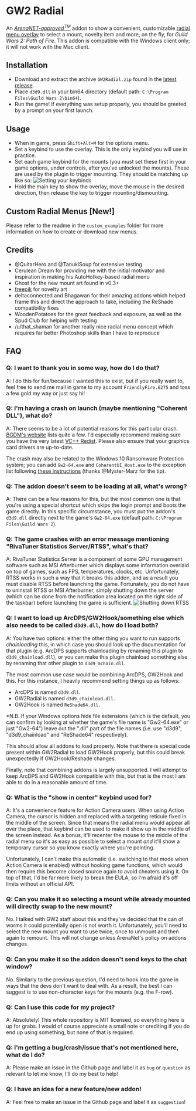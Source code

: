 # GW2 Radial

An [*ArenaNET-approved<sup>TM</sup>*](https://www.reddit.com/r/Guildwars2/comments/746mar/mount_radial_menu_addon_very_alpha_much_untested/dnwqj9x/) addon to show a convenient, customizable [radial menu overlay](https://giant.gfycat.com/WarpedInsistentIrishterrier.mp4) to select a mount, novelty item and more, on the fly, for *Guild Wars 2: Path of Fire*. This addon is compatible with the Windows client only; it will not work with the Mac client.

## Installation
- Download and extract the archive ``GW2Radial.zip`` found in the [latest release](https://github.com/Friendly0Fire/GW2Radial/releases/latest).
- Place ``d3d9.dll`` in your bin64 directory (default path: ``C:\Program Files\Guild Wars 2\bin64``).
- Run the game! If everything was setup properly, you should be greeted by a prompt on your first launch.

## Usage
- When in game, press ``Shift+Alt+M`` for the options menu.
- Set a keybind to use the overlay. This is the only keybind you will use in practice.
- Set each game keybind for the mounts (you must set these first in your game options, under controls, after you've unlocked the mounts). These are used by the plugin to trigger mounting. They should be matching up like so: ![Setting your keybinds](https://i.imgur.com/gvQPQfX.png)
- Hold the main key to show the overlay, move the mouse in the desired direction, then release the key to trigger mounting/dismounting.

## Custom Radial Menus [New!]
Please refer to the readme in the `custom_examples` folder for more information on how to create or download new menus.

## Credits
- @QuitarHero and @TanukiSoup for extensive testing
- Cerulean Dream for providing me with the initial motivator and inspiration in making his AutoHotkey-based radial menu
- Ghost for the new mount art found in v0.3+
- [freepik](https://www.freepik.com/) for novelty art
- deltaconnected and Bhagawan for their amazing addons which helped frame this and direct the approach to take, including the ReShade compatibility fixes
- WoodenPotatoes for the great feedback and exposure, as well as the Spud Club for helping with testing
- /u/that_shaman for another really nice radial menu concept which requires far better Photoshop skills than I have to reproduce

## FAQ

### Q: I want to thank you in some way, how do I do that?

A: I do this for fun/because I wanted this to exist, but if you really want to, feel free to send me mail in game to my account ``FriendlyFire.6275`` and toss a few gold my way or just say hi!

### Q: I'm having a crash on launch (maybe mentioning "Coherent DLL"), what do?

A: There seems to be a lot of potential reasons for this particular crash. [BGDM's website](http://gw2bgdm.blogspot.com/p/faq.html#2.5) lists quite a few. I'd especially recommend making sure you have the very latest [VC++ Redist](https://go.microsoft.com/fwlink/?LinkId=746572). Please also ensure that your graphics card drivers are up-to-date.

The crash may also be related to the Windows 10 Ransomware Protection system; you can add `Gw2-64.exe` and `CoherentUI_Host.exe` to the exception list following [these instructions](https://www.windowscentral.com/how-allow-blocked-apps-ransomware-protection-windows-10-october-2018-update) (thanks @Myster-Marz for the tip).

### Q: The addon doesn't seem to be loading at all, what's wrong?

A: There can be a few reasons for this, but the most common one is that you're using a special shortcut which skips the login prompt and boots the game directly. In this specific circumstance, you must put the addon's ``d3d9.dll`` directly next to the game's ``Gw2-64.exe`` (default path: ``C:\Program Files\Guild Wars 2``).

### Q: The game crashes with an error message mentioning "RivaTuner Statistics Server/RTSS", what's that?

A: RivaTuner Statistics Server is a component of some GPU management software such as MSI Afterburner which displays some information overlaid on top of games, such as FPS, temperatures, clocks, etc. Unfortunately, RTSS works in such a way that it breaks this addon, and as a result you must disable RTSS before launching the game. Fortunately, you do not have to uninstall RTSS or MSI Afterburner, simply shutting down the server (which can be done from the notification area located on the right side of the taskbar) before launching the game is sufficient. ![Shutting down RTSS](https://i.imgur.com/O9t9qZq.png)

### Q: I want to load up ArcDPS/GW2Hook/something else which also needs to be called ``d3d9.dll``, how do I load both?

A: You have two options: either the other thing you want to run supports *chainloading* this, in which case you should look up the documentation for that plugin (e.g. ArcDPS supports chainloading by renaming this plugin to ``d3d9_chainload.dll``), or you can make this plugin chainload something else by renaming that other plugin to ``d3d9_mchain.dll``.

The most common use case would be combining ArcDPS, GW2Hook and this. For this instance, I heavily recommend setting things up as follows:
- ArcDPS is named ``d3d9.dll``.
- GW2Radial is named ``d3d9_chainload.dll``.
- GW2Hook is named ``ReShade64.dll``.

*N.B. If your Windows options hide file extensions (which is the default, you can confirm by looking at whether the game's file name is "Gw2-64.exe" or just "Gw2-64") leave out the ".dll" part of the file names (i.e. use "d3d9", "d3d9_chainload" and "ReShade64" respectively).

This should allow all addons to load properly. Note that there is special code present within GW2Radial to load GW2Hook properly, but this could break unexpectedly if GW2Hook/Reshade changes.

Finally, note that combining addons is largely unsupported. I will attempt to keep ArcDPS and GW2Hook compatible with this, but that is the most I am able to do in a reasonable amount of time.

### Q: What is the "show in center" keybind used for?

A: It's a convenience feature for Action Camera users. When using Action Camera, the cursor is hidden and replaced with a targeting reticule fixed in the middle of the screen. Since that means the radial menu would appear all over the place, that keybind can be used to make it show up in the middle of the screen instead. As a bonus, it'll recenter the mouse to the middle of the radial menu so it's as easy as possible to select a mount *and* it'll show a temporary cursor so you know exactly where you're pointing.

Unfortunately, I can't make this automatic (i.e. switching to that mode when Action Camera is enabled) without hooking game functions, which would then require this become closed source again to avoid cheaters using it. On top of that, I'd be far more likely to break the EULA, so I'm afraid it's off limits without an official API.

### Q: Can you make it so selecting a mount while already mounted will directly swap to the new mount?

No. I talked with GW2 staff about this and they've decided that the can of worms it could potentially open is not worth it. Unfortunately, you'll need to select the new mount you want to use twice, once to unmount and then again to remount. This will not change unless ArenaNet's policy on addons changes.

### Q: Can you make it so the addon doesn't send keys to the chat window?

No. Similarly to the previous question, I'd need to hook into the game in ways that the devs don't want to deal with. As a result, the best I can suggest is to use non-character keys for the mounts (e.g. the F-row).

### Q: Can I use this code for my project?

A: Absolutely! This whole repository is MIT licensed, so everything here is up for grabs. I would of course appreciate a small note or crediting if you do end up using something, but none of that is required.

### Q: I'm getting a bug/crash/issue that's not mentioned here, what do I do?

A: Please make an issue in the Github page and label it as ``bug`` or ``question`` as relevant to let me know, I'll do my best to help!

### Q: I have an idea for a new feature/new addon!

A: Feel free to make an issue in the Github page and label it as ``suggestion``!
